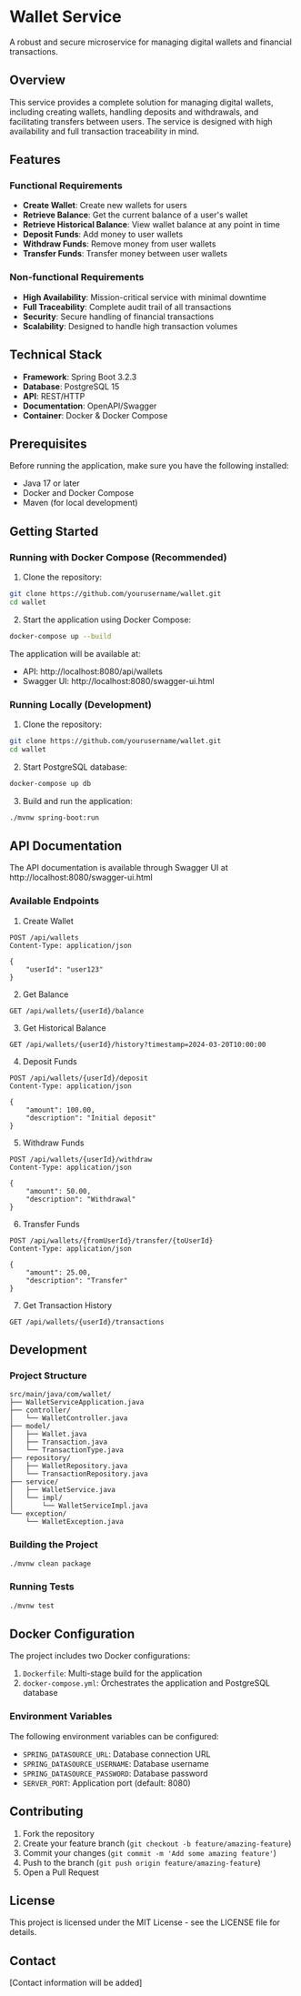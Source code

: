 # Wallet Service

A robust and secure microservice for managing digital wallets and financial transactions.

## Overview

This service provides a complete solution for managing digital wallets, including creating wallets, handling deposits and withdrawals, and facilitating transfers between users. The service is designed with high availability and full transaction traceability in mind.

## Features

### Functional Requirements

- **Create Wallet**: Create new wallets for users
- **Retrieve Balance**: Get the current balance of a user's wallet
- **Retrieve Historical Balance**: View wallet balance at any point in time
- **Deposit Funds**: Add money to user wallets
- **Withdraw Funds**: Remove money from user wallets
- **Transfer Funds**: Transfer money between user wallets

### Non-functional Requirements

- **High Availability**: Mission-critical service with minimal downtime
- **Full Traceability**: Complete audit trail of all transactions
- **Security**: Secure handling of financial transactions
- **Scalability**: Designed to handle high transaction volumes

## Technical Stack

- **Framework**: Spring Boot 3.2.3
- **Database**: PostgreSQL 15
- **API**: REST/HTTP
- **Documentation**: OpenAPI/Swagger
- **Container**: Docker & Docker Compose

## Prerequisites

Before running the application, make sure you have the following installed:

- Java 17 or later
- Docker and Docker Compose
- Maven (for local development)

## Getting Started

### Running with Docker Compose (Recommended)

1. Clone the repository:
```bash
git clone https://github.com/yourusername/wallet.git
cd wallet
```

2. Start the application using Docker Compose:
```bash
docker-compose up --build
```

The application will be available at:
- API: http://localhost:8080/api/wallets
- Swagger UI: http://localhost:8080/swagger-ui.html

### Running Locally (Development)

1. Clone the repository:
```bash
git clone https://github.com/yourusername/wallet.git
cd wallet
```

2. Start PostgreSQL database:
```bash
docker-compose up db
```

3. Build and run the application:
```bash
./mvnw spring-boot:run
```

## API Documentation

The API documentation is available through Swagger UI at http://localhost:8080/swagger-ui.html

### Available Endpoints

1. Create Wallet
```http
POST /api/wallets
Content-Type: application/json

{
    "userId": "user123"
}
```

2. Get Balance
```http
GET /api/wallets/{userId}/balance
```

3. Get Historical Balance
```http
GET /api/wallets/{userId}/history?timestamp=2024-03-20T10:00:00
```

4. Deposit Funds
```http
POST /api/wallets/{userId}/deposit
Content-Type: application/json

{
    "amount": 100.00,
    "description": "Initial deposit"
}
```

5. Withdraw Funds
```http
POST /api/wallets/{userId}/withdraw
Content-Type: application/json

{
    "amount": 50.00,
    "description": "Withdrawal"
}
```

6. Transfer Funds
```http
POST /api/wallets/{fromUserId}/transfer/{toUserId}
Content-Type: application/json

{
    "amount": 25.00,
    "description": "Transfer"
}
```

7. Get Transaction History
```http
GET /api/wallets/{userId}/transactions
```

## Development

### Project Structure

```
src/main/java/com/wallet/
├── WalletServiceApplication.java
├── controller/
│   └── WalletController.java
├── model/
│   ├── Wallet.java
│   ├── Transaction.java
│   └── TransactionType.java
├── repository/
│   ├── WalletRepository.java
│   └── TransactionRepository.java
├── service/
│   ├── WalletService.java
│   └── impl/
│       └── WalletServiceImpl.java
└── exception/
    └── WalletException.java
```

### Building the Project

```bash
./mvnw clean package
```

### Running Tests

```bash
./mvnw test
```

## Docker Configuration

The project includes two Docker configurations:

1. `Dockerfile`: Multi-stage build for the application
2. `docker-compose.yml`: Orchestrates the application and PostgreSQL database

### Environment Variables

The following environment variables can be configured:

- `SPRING_DATASOURCE_URL`: Database connection URL
- `SPRING_DATASOURCE_USERNAME`: Database username
- `SPRING_DATASOURCE_PASSWORD`: Database password
- `SERVER_PORT`: Application port (default: 8080)

## Contributing

1. Fork the repository
2. Create your feature branch (`git checkout -b feature/amazing-feature`)
3. Commit your changes (`git commit -m 'Add some amazing feature'`)
4. Push to the branch (`git push origin feature/amazing-feature`)
5. Open a Pull Request

## License

This project is licensed under the MIT License - see the LICENSE file for details.

## Contact

[Contact information will be added]
